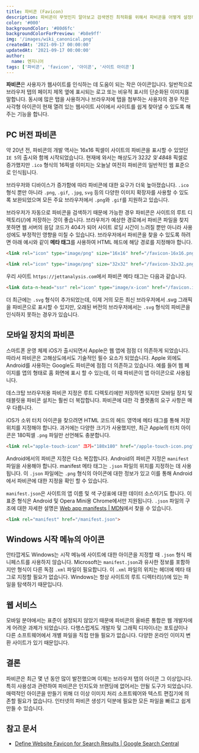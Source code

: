 ```yaml
---
title: 파비콘 (Favicon)
description: 파비콘이 무엇인지 알아보고 검색엔진 최적화를 위해서 파비콘을 어떻게 설정해야 하는지 소개합니다.
color: '#000'
backgroundColor: '#80d6fc'
backgroundColorForPreview: '#b8e9ff'
img: '/images/wiki_canonical.png'
createdAt: '2021-09-17 00:00:00'
updatedAt: '2021-09-17 00:00:00'
author:
  name: 엔지니어
tags: ['파비콘', 'favicon', '아이콘', '사이트 아이콘']
---
```


**파비콘**은 사용자가 웹사이트를 인식하는 데 도움이 되는 작은 아이콘입니다. 일반적으로 브라우저 탭의 페이지 제목 옆에 표시되는 로고 또는 비유적 표시의 단순화된 이미지를 말합니다. 동시에 많은 탭을 사용하거나 브라우저에 탭을 첨부하는 사용자의 경우 작은 사각형 아이콘이 현재 열려 있는 웹사이트 사이에서 사이트를 쉽게 찾아낼 수 있도록 해주는 기능을 합니다.

<!--more-->

## PC 버전 파비콘

약 20년 전, 파비콘의 개발 역사는 16x16 픽셀이 사이트의 파비콘을 표시할 수 있었던 `IE 5`의 출시와 함께 시작되었습니다. 현재에 와서는 해상도가 32*32 및 48*48 픽셀로 증가했지만 `.ico` 형식의 16픽셀 이미지는 오늘날 여전히 파비콘의 일반적인 웹 표준으로 인식됩니다.

브라우저와 디바이스가 증가함에 따라 파비콘에 대한 요구가 더욱 높아졌습니다. `.ico` 형식 뿐만 아니라 `.png`, `.gif`, `.jpg`, `svg` 등의 다양한 이미지 확장자를 사용할 수 있도록 보완되었으며 모든 주요 브라우저에서 `.png`와 `.gif`를 지원하고 있습니다.

브라우저가 자동으로 파비콘을 검색하기 때문에 가능한 경우 파비콘은 사이트의 루트 디렉토리(/)에 저장하는 것이 좋습니다. 브라우저가 예상한 경로에서 파비콘 파일을 찾지 못하면 웹 서버의 응답 코드가 404가 되어 사이트 로딩 시간이 느려질 뿐만 아니라 사용성에도 부정적인 영향을 미칠 수 있습니다. 브라우저에서 파비콘을 찾을 수 있도록 하려면 아래 예시와 같이 **메타 태그**를 사용하여 HTML 헤드에 해당 경로를 지정해야 합니다.

```html
<link rel="icon" type="image/png" size="16x16" href="/favicon-16x16.png">
```

```html
<link rel="icon" type="image/png" size="32x32" href="/favicon-32x32.png">
```

우리 사이트 `https://jettanalysis.com`에서 파비콘 메타 태그는 다음과 같습니다.

```html
<link data-n-head="ssr" rel="icon" type="image/x-icon" href="/favicon.ico">
```

더 최근에는 `.svg` 형식이 추가되었는데, 이제 거의 모든 최신 브라우저에서 .svg 그래픽을 파비콘으로 표시할 수 있지만, 오래된 버전의 브라우저에서는 `.svg` 형식의 파비콘을 인식하지 못하는 경우가 있습니다.

## 모바일 장치의 파비콘

스마트폰 운영 체제 iOS가 출시되면서 Apple은 웹 앱에 점점 더 의존하게 되었습니다. 따라서 파비콘은 고해상도에서도 기술적인 필수 요소가 되었습니다. Apple 외에도 Android를 사용하는 Google도 파비콘에 점점 더 의존하고 있습니다. 예를 들어 웹 페이지를 앱의 형태로 홈 화면에 표시 할 수 있는데, 이 때 파비콘이 앱 아이콘으로 사용됩니다.

데스크탑 브라우저용 파비콘 지정은 루트 디렉토리에만 저장하면 되지만 모바일 장치 및 태블릿용 파비콘 설치는 훨씬 더 복잡합니다. 파비콘에 대한 각 플랫폼의 요구 사항은 매우 다릅니다.

iOS가 소위 터치 아이콘을 찾으려면 HTML 코드의 헤드 영역에 메타 태그를 통해 저장 위치를 ​​지정해야 합니다. 과거에는 다양한 크기가 사용했지만, 최근 Apple의 터치 아이콘은 180픽셀 `.png` 파일만 선언해도 충분합니다.

```html
<link rel="apple-touch-icon" 크기="180x180" href="/apple-touch-icon.png">
```

Android에서의 파비콘 지정은 다소 복잡합니다. Android의 파비콘 지정은 `manifest` 파일을 사용해야 합니다. manifest 메타 태그는 `.json` 파일의 위치를 ​​지정하는 데 사용됩니다. 이 `.json` 파일에는 `.png` 형식의 아이콘에 대한 정보가 있고 이를 통해 Android에서 파비콘에 대한 지정을 확인 할 수 있습니다.

`manifest.json`은 사이트의 앱 이름 및 색 구성표에 대한 데이터 소스이기도 합니다. 이 표준 형식은 Android 및 Opera Mini용 Chrome에서만 지원됩니다. `.json` 파일의 구조에 대한 자세한 설명은 [Web app manifests | MDN](https://developer.mozilla.org/en-US/docs/Web/Manifest)에서 찾을 수 있습니다.

```html
<link rel="manifest" href="/manifest.json">
```

## Windows 시작 메뉴의 아이콘

안타깝게도 Windows는 시작 메뉴에 사이트에 대한 아이콘을 지정할 때 `.json` 형식 매니페스트를 사용하지 않습니다. Microsoft는 `manifest.json`과 유사한 정보를 포함하지만 형식이 다른 독점 `.xml` 파일이 필요합니다. 이 `.xml` 파일의 위치는 헤더에 메타 태그로 지정할 필요가 없습니다. Windows는 항상 사이트의 루트 디렉터리(/)에 있는 파일을 탐색하기 때문입니다.

## 웹 서비스

모바일 분야에서는 표준이 설정되지 않았기 때문에 파비콘의 올바른 통합은 웹 개발자에게 어려운 과제가 되었습니다. 다행스럽게도 개발자 및 그래픽 디자이너는 포토샵이나 다른 소프트웨어에서 개별 파일을 직접 만들 필요가 없습니다. 다양한 온라인 이미지 변환 사이트가 있기 때문입니다.

<simple-diagnosis title='파비콘 SEO 진단하기' description='검색엔진 최적화를 위한 파비콘을 진단해보세요.'></simple-diagnosis>

## 결론

파비콘은 최근 몇 년 동안 많이 발전했으며 이제는 브라우저 탭의 아이콘 그 이상입니다. 특히 사용성과 관련하여 파비콘은 인지도와 브랜딩에 없어서는 안될 도구가 되었습니다. 매력적인 아이콘을 만들기 위해 더 이상 이미지 처리 소프트웨어와 텍스트 편집기에 의존할 필요가 없습니다. 인터넷의 파비콘 생성기 덕분에 필요한 모든 파일을 빠르고 쉽게 만들 수 있습니다.

## 참고 문서

- [Define Website Favicon for Search Results | Google Search Central](https://developers.google.com/search/docs/advanced/appearance/favicon-in-search?hl=en)
